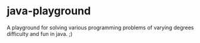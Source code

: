 # java-playground
A playground for solving various programming problems of varying degrees difficulty and fun in java. ;)
